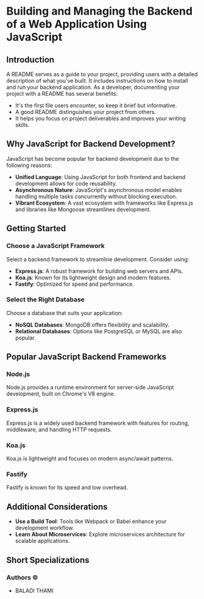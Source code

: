 # Building and Managing the Backend of a Web Application Using JavaScript

## Introduction

A README serves as a guide to your project, providing users with a detailed description of what you've built. It includes instructions on how to install and run your backend application. As a developer, documenting your project with a README has several benefits:

- It's the first file users encounter, so keep it brief but informative.
- A good README distinguishes your project from others.
- It helps you focus on project deliverables and improves your writing skills.

## Why JavaScript for Backend Development?

JavaScript has become popular for backend development due to the following reasons:

- **Unified Language**: Using JavaScript for both frontend and backend development allows for code reusability.
- **Asynchronous Nature**: JavaScript's asynchronous model enables handling multiple tasks concurrently without blocking execution.
- **Vibrant Ecosystem**: A vast ecosystem with frameworks like Express.js and libraries like Mongoose streamlines development.

## Getting Started

### Choose a JavaScript Framework

Select a backend framework to streamline development. Consider using:

- **Express.js**: A robust framework for building web servers and APIs.
- **Koa.js**: Known for its lightweight design and modern features.
- **Fastify**: Optimized for speed and performance.

### Select the Right Database

Choose a database that suits your application:

- **NoSQL Databases**: MongoDB offers flexibility and scalability.
- **Relational Databases**: Options like PostgreSQL or MySQL are also popular.

## Popular JavaScript Backend Frameworks

### Node.js

Node.js provides a runtime environment for server-side JavaScript development, built on Chrome's V8 engine.

### Express.js

Express.js is a widely used backend framework with features for routing, middleware, and handling HTTP requests.

### Koa.js

Koa.js is lightweight and focuses on modern async/await patterns.

### Fastify

Fastify is known for its speed and low overhead.

## Additional Considerations

- **Use a Build Tool**: Tools like Webpack or Babel enhance your development workflow.
- **Learn About Microservices**: Explore microservices architecture for scalable applications.

## Short Specializations

### Authors &copy;

- BALADI THAMI
